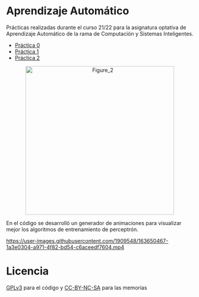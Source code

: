 # Aprendizaje Automático

Prácticas realizadas durante el curso 21/22 para la asignatura optativa de Aprendizaje Automático
de la rama de Computación y Sistemas Inteligentes.

- [Práctica 0](Practica_0)
- [Práctica 1](Practica_1)
- [Práctica 2](Practica_2)

<center><img width="400" alt="Figure_2" src="https://github.com/eigenric/aprendizaje-automatico/assets/1909548/5022d383-fda0-4f89-971a-4bc5027ddf21"></center>

En el código se desarrolló un generador de animaciones para visualizar mejor los algoritmos de entrenamiento de perceptrón.


https://user-images.githubusercontent.com/1909548/163650467-1a3e0304-a971-4f82-bd54-c6aceedf7604.mp4

# Licencia

[GPLv3](LICENSE) para el código y [CC-BY-NC-SA](https://creativecommons.org/licenses/by-nc-sa/4.0/)
para las memorias
